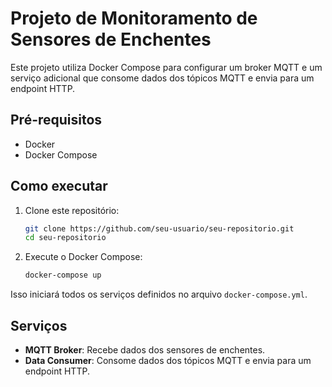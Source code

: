 # Projeto de Monitoramento de Sensores de Enchentes

Este projeto utiliza Docker Compose para configurar um broker MQTT e um serviço adicional que consome dados dos tópicos MQTT e envia para um endpoint HTTP.

## Pré-requisitos

- Docker
- Docker Compose

## Como executar

1. Clone este repositório:
    ```bash
    git clone https://github.com/seu-usuario/seu-repositorio.git
    cd seu-repositorio
    ```

2. Execute o Docker Compose:
    ```bash
    docker-compose up
    ```

Isso iniciará todos os serviços definidos no arquivo `docker-compose.yml`.

## Serviços

- **MQTT Broker**: Recebe dados dos sensores de enchentes.
- **Data Consumer**: Consome dados dos tópicos MQTT e envia para um endpoint HTTP.